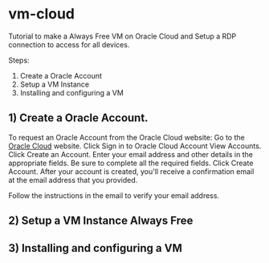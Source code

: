 # vm-cloud
Tutorial to make a Always Free VM on Oracle Cloud and Setup a RDP connection to access for all devices.

Steps:
1) Create a Oracle Account
2) Setup a VM Instance
3) Installing and configuring a VM

## 1) Create a Oracle Account.
To request an Oracle Account from the Oracle Cloud website:
Go to the [Oracle Cloud](https://www.oracle.com/) website.
Click Sign in to Oracle Cloud Account View Accounts.
Click Create an Account.
Enter your email address and other details in the appropriate fields. Be sure to complete all the required fields.
Click Create Account.
After your account is created, you'll receive a confirmation email at the email address that you provided.

Follow the instructions in the email to verify your email address.

## 2) Setup a VM Instance Always Free


## 3) Installing and configuring a VM

